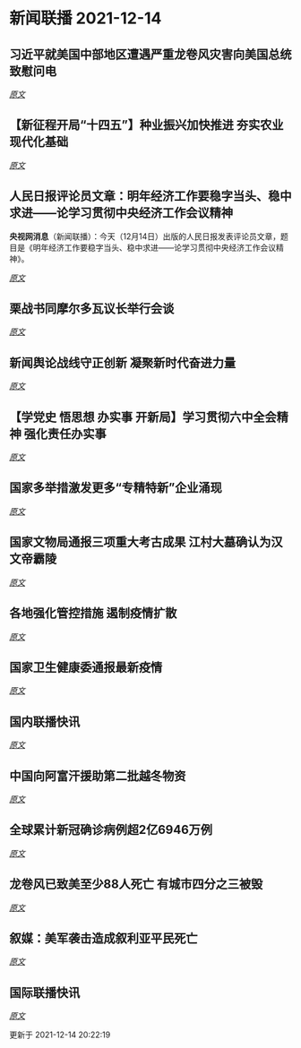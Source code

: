 # 新闻联播 2021-12-14

## 习近平就美国中部地区遭遇严重龙卷风灾害向美国总统致慰问电



*[原文](https://tv.cctv.com/2021/12/14/VIDE56Yn1e8L21s2pw3tTYxZ211214.shtml)*

## 【新征程开局“十四五”】种业振兴加快推进 夯实农业现代化基础



*[原文](https://tv.cctv.com/2021/12/14/VIDEpoheUe1brkoqVYIolrL8211214.shtml)*

## 人民日报评论员文章：明年经济工作要稳字当头、稳中求进——论学习贯彻中央经济工作会议精神

**央视网消息**（新闻联播）：今天（12月14日）出版的人民日报发表评论员文章，题目是《明年经济工作要稳字当头、稳中求进——论学习贯彻中央经济工作会议精神》。

*[原文](https://tv.cctv.com/2021/12/14/VIDEvubxef9zLnDZYZddQnWp211214.shtml)*

## 栗战书同摩尔多瓦议长举行会谈



*[原文](https://tv.cctv.com/2021/12/14/VIDEX2v6APKxYli36tgxy8b1211214.shtml)*

## 新闻舆论战线守正创新 凝聚新时代奋进力量



*[原文](https://tv.cctv.com/2021/12/14/VIDEI3xYReAkqBVIOrh17TLI211214.shtml)*

## 【学党史 悟思想 办实事 开新局】学习贯彻六中全会精神 强化责任办实事



*[原文](https://tv.cctv.com/2021/12/14/VIDEcgBTG24IfSwyy8LojtGg211214.shtml)*

## 国家多举措激发更多“专精特新”企业涌现



*[原文](https://tv.cctv.com/2021/12/14/VIDEIgbJG460SBvOTZfbs49P211214.shtml)*

## 国家文物局通报三项重大考古成果 江村大墓确认为汉文帝霸陵



*[原文](https://tv.cctv.com/2021/12/14/VIDEOSMVr8UyBaRi8zjfyE7t211214.shtml)*

## 各地强化管控措施 遏制疫情扩散



*[原文](https://tv.cctv.com/2021/12/14/VIDE41X4Q62zJ6dBep46hUKr211214.shtml)*

## 国家卫生健康委通报最新疫情



*[原文](https://tv.cctv.com/2021/12/14/VIDEGz3eTKO85UeYu67LCPoA211214.shtml)*

## 国内联播快讯



*[原文](https://tv.cctv.com/2021/12/14/VIDEfljBl9rHMIR9RGM0FnjT211214.shtml)*

## 中国向阿富汗援助第二批越冬物资



*[原文](https://tv.cctv.com/2021/12/14/VIDEXIZKFkHdLYc7fiTWQO22211214.shtml)*

## 全球累计新冠确诊病例超2亿6946万例



*[原文](https://tv.cctv.com/2021/12/14/VIDEVtY2ONwBF3gY8WAHGd4y211214.shtml)*

## 龙卷风已致美至少88人死亡 有城市四分之三被毁



*[原文](https://tv.cctv.com/2021/12/14/VIDEMsu0uzZdFnbB1Bq6CzD4211214.shtml)*

## 叙媒：美军袭击造成叙利亚平民死亡



*[原文](https://tv.cctv.com/2021/12/14/VIDEfmvbCiLt7PpFjUL7tNCE211214.shtml)*

## 国际联播快讯



*[原文](https://tv.cctv.com/2021/12/14/VIDE5bzdg2Fm7EPGZOaLaIIK211214.shtml)*


更新于 2021-12-14 20:22:19
  